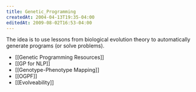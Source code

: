 ```yaml
---
title: Genetic_Programming
createdAt: 2004-04-13T19:35-04:00
editedAt: 2009-08-02T16:53-04:00
---
```


The idea is to use lessons from biological evolution theory to automatically generate programs (or solve problems).

* [[Genetic Programming Resources]]
* [[GP for NLP]]
* [[Genotype-Phenotype Mapping]]
* [[OGPF]]
* [[Evolveability]]

